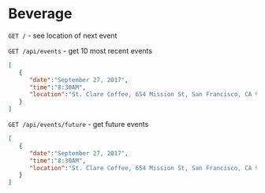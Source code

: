 # Beverage

`GET /` - see location of next event

`GET /api/events` - get 10 most recent events
```json
[
   {
      "date":"September 27, 2017",
      "time":"8:30AM",
      "location":"St. Clare Coffee, 654 Mission St, San Francisco, CA 94105"
   }
]
```
`GET /api/events/future` - get future events
```json
[
   {
      "date":"September 27, 2017",
      "time":"8:30AM",
      "location":"St. Clare Coffee, 654 Mission St, San Francisco, CA 94105"
   }
]
```
